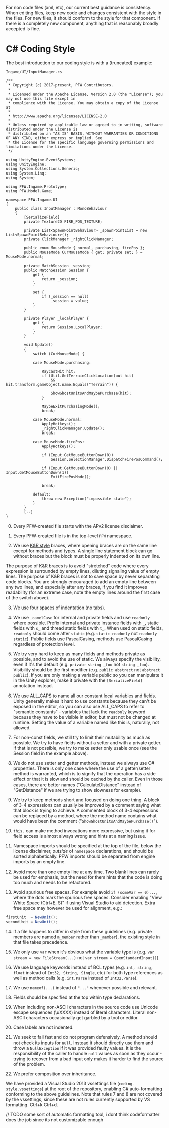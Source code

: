 For non code files (xml, etc), our current best guidance is consistency. When editing files, keep new code and changes consistent with the style in the files. For new files, it should conform to the style for that component. If there is a completely new component, anything that is reasonably broadly accepted is fine.


C# Coding Style
===============

The best introduction to our coding style is with a (truncated) example:

``Ingame/UI/InputManager.cs``

```
/**
 * Copyright (c) 2017-present, PFW Contributors.
 *
 * Licensed under the Apache License, Version 2.0 (the "License"); you may not use this file except in
 * compliance with the License. You may obtain a copy of the License at
 *
 * http://www.apache.org/licenses/LICENSE-2.0
 *
 * Unless required by applicable law or agreed to in writing, software distributed under the License is
 * distributed on an "AS IS" BASIS, WITHOUT WARRANTIES OR CONDITIONS OF ANY KIND, either express or implied. See
 * the License for the specific language governing permissions and limitations under the License.
 */

using UnityEngine.EventSystems;
using UnityEngine;
using System.Collections.Generic;
using System.Linq;
using System;

using PFW.Ingame.Prototype;
using PFW.Model.Game;

namespace PFW.Ingame.UI
{
    public class InputManager : MonoBehaviour
    {
        [SerializeField]
        private Texture2D FIRE_POS_TEXTURE;

        private List<SpawnPointBehaviour> _spawnPointList = new List<SpawnPointBehaviour>();
        private ClickManager _rightClickManager;

        public enum MouseMode { normal, purchasing, firePos };
        public MouseMode CurMouseMode { get; private set; } = MouseMode.normal;

        private MatchSession _session;
        public MatchSession Session {
            get {
                return _session;
            }

            set {
                if (_session == null)
                    _session = value;
            }
        }

        private Player _localPlayer {
            get {
                return Session.LocalPlayer;
            }
        }

        void Update()
        {
            switch (CurMouseMode) {

            case MouseMode.purchasing:

                RaycastHit hit;
                if (Util.GetTerrainClickLocation(out hit)
                    && hit.transform.gameObject.name.Equals("Terrain")) {

                    ShowGhostUnitsAndMaybePurchase(hit);
                }

                MaybeExitPurchasingMode();
                break;

            case MouseMode.normal:
                ApplyHotkeys();
                _rightClickManager.Update();
                break;

            case MouseMode.firePos:
                ApplyHotkeys();

                if (Input.GetMouseButtonDown(0))
                    Session.SelectionManager.DispatchFirePosCommand();

                if (Input.GetMouseButtonDown(0) || Input.GetMouseButtonDown(1))
                    ExitFirePosMode();

                break;

            default:
                throw new Exception("impossible state");
            }
        }
        [..]
}

```

0. Every PFW-created file starts with the APv2 license disclaimer. 

1. Every PFW-created file is in the top-level `PFW` namespace.

2. We use [K&R style](https://en.wikipedia.org/wiki/Indentation_style#K&R) braces, where opening braces are on the same line except for methods and types. A single line statement block can go without braces but the block must be properly indented on its own line.

The purpose of K&R braces is to avoid "stretched" code where every expression is surrounded by empty lines, diluting signaling value of empty lines. The purpose of K&R braces is not to save space by never separating code blocks. You are strongly encouraged to add an empty line between any two lines, and especially after any braces, if you find it improves readability (for an extreme case, note the empty lines around the first case of the switch above).

3. We use four spaces of indentation (no tabs).

4. We use `_camelCase` for internal and private fields and use `readonly` where possible. Prefix internal and private instance fields with `_`, static fields with `s_` and thread static fields with `t_`. When used on static fields, `readonly` should come after `static` (e.g. `static readonly` not `readonly static`).  Public fields use PascalCasing, methods use PascalCasing regardless of protection level.

5. We try very hard to keep as many fields and methods private as possible, and to avoid the use of static. We always specify the visibility, even if it's the default (e.g. `private string _foo` not `string _foo`). Visibility should be the first modifier (e.g. `public abstract` not `abstract public`). If you are only making a variable public so you can manipulate it in the Unity explorer, make it private with the `[SerializeField]` annotation instead.

6. We use ALL_CAPS to name all our constant local variables and fields. Unity generally makes it hard to use constants because they can't be exposed in the editor, so you can also use ALL_CAPS to refer to "semantic constants" - variables that lack the `readonly` keyword because they have to be visible in editor, but must not be changed at runtime. Setting the value of a variable named like this is, naturally, not allowed.

7. For non-const fields, we still try to limit their mutability as much as possible. We try to have fields without a setter and with a private getter. If that is not possible, we try to make setter only usable once (see the Session field in the example above).

8. We do not use setter and getter methods, instead we always use C# properties. There is only one case where the use of a getter/setter method is warranted, which is to signify that the operation has a side effect or that it is slow and should be cached by the caller. Even in those cases, there are better names ("CalculateDistance" instead of "GetDistance" if we are trying to show slowness for example).

9. We try to keep methods short and focused on doing one thing. A block of 3-4 expressions can usually be improved by a comment saying what that block is trying to achieve. A commented block of 3-4 expressions can be replaced by a method, where the method name contains what would have been the comment ("`ShowGhostUnitsAndMaybePurchase()`"). 

10. `this.` can make method invocations more expressive, but using it for field access is almost always wrong and hints at a naming issue.

11. Namespace imports should be specified at the top of the file, below the license disclaimer, *outside* of `namespace` declarations, and should be sorted alphabetically. PFW imports should be separated from engine imports by an empty line.
   
12. Avoid more than one empty line at any time. Two blank lines can rarely be used for emphasis, but the need for them hints that the code is doing too much and needs to be refactored.

13. Avoid spurious free spaces.
   For example avoid `if (someVar == 0)...`, where the dots mark the spurious free spaces.
   Consider enabling "View White Space (Ctrl+E, S)" if using Visual Studio to aid detection.
   Extra free space may however be used for alignment, e.g.:   
```C#
firstUnit  = NewUnit();
secondUnit = NewUnit();
```

14. If a file happens to differ in style from these guidelines (e.g. private members are named `m_member`
   rather than `_member`), the existing style in that file takes precedence.
   
15. We only use `var` when it's obvious what the variable type is (e.g. `var stream = new FileStream(...)` not `var stream = OpenStandardInput()`).

16. We use language keywords instead of BCL types (e.g. `int, string, float` instead of `Int32, String, Single`, etc) for both type references as well as method calls (e.g. `int.Parse` instead of `Int32.Parse`).

17. We use ```nameof(...)``` instead of ```"..."``` whenever possible and relevant.

18. Fields should be specified at the top within type declarations.

19. When including non-ASCII characters in the source code use Unicode escape sequences (\uXXXX) instead of literal characters. Literal non-ASCII characters occasionally get garbled by a tool or editor.

20. Case labels are not indented. 

21. We seek to fail fast and do not program defensively. A method should not check its inputs for `null`. Instead it should directly use them and throw a `NullException` if it was provided faulty values. It is the responsibility of the caller to handle `null` values as soon as they occur - trying to recover from a bad input only makes it harder to find the source of the problem.

22. We prefer composition over inheritance.


We have provided a Visual Studio 2013 vssettings file (`coding-style.vssettings`) at the root of the repository, enabling C# auto-formatting conforming to the above guidelines. Note that rules 7 and 8 are not covered by the vssettings, since these are not rules currently supported by VS formatting. Ctrl+k Ctrl+d.


// TODO some sort of automatic formatting tool, i dont think codeformatter does the job since its not customizable enough
